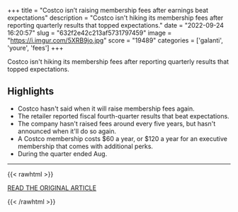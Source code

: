+++
title = "Costco isn’t raising membership fees after earnings beat expectations"
description = "Costco isn't hiking its membership fees after reporting quarterly results that topped expectations."
date = "2022-09-24 16:20:57"
slug = "632f2e42c213af5731797459"
image = "https://i.imgur.com/5XRB9jo.jpg"
score = "19489"
categories = ['galanti', 'youre', 'fees']
+++

Costco isn't hiking its membership fees after reporting quarterly results that topped expectations.

## Highlights

- Costco hasn't said when it will raise membership fees again.
- The retailer reported fiscal fourth-quarter results that beat expectations.
- The company hasn't raised fees around every five years, but hasn't announced when it'll do so again.
- A Costco membership costs $60 a year, or $120 a year for an executive membership that comes with additional perks.
- During the quarter ended Aug.

---

{{< rawhtml >}}
  <p class="article-category">
    <a target="_blank" href="https://www.cnbc.com/2022/09/23/costco-maintains-membership-fees-after-earnings-beat-expectations.html">READ THE ORIGINAL ARTICLE</a>
  </p>
{{< /rawhtml >}}
